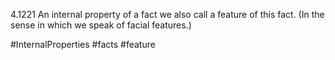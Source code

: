4.1221 An internal property of a fact we also call a feature of this fact. (In the sense in which we speak of facial features.)

#InternalProperties #facts #feature